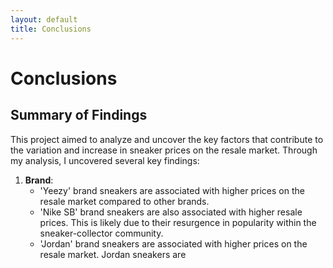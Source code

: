```yaml
---
layout: default
title: Conclusions 
--- 
```


# Conclusions 

## Summary of Findings 

This project aimed to analyze and uncover the key factors that contribute to the variation and increase in sneaker prices on the resale market. Through my analysis, I uncovered several key findings: 

  1. **Brand**:
     - 'Yeezy' brand sneakers are associated with higher prices on the resale market compared to other brands.
     - 'Nike SB' brand sneakers are also associated with higher resale prices. This is likely due to their resurgence in popularity within the sneaker-collector community. 
     - 'Jordan' brand sneakers are associated with higher prices on the resale market. Jordan sneakers are 
